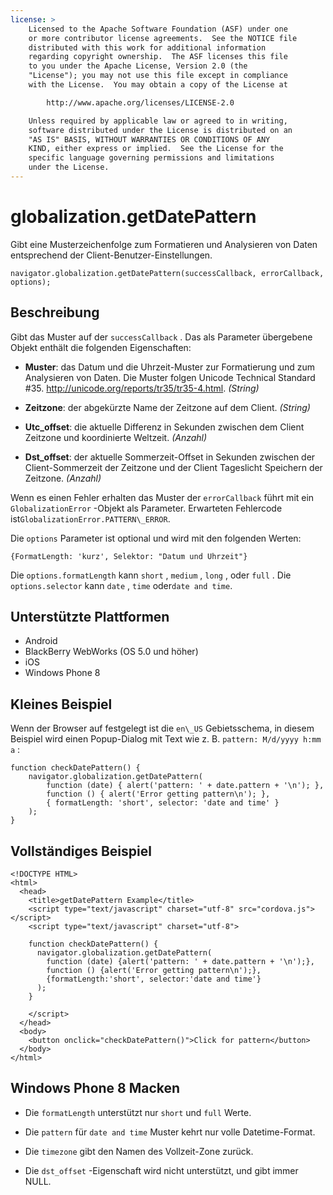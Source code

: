 ```yaml
---
license: >
    Licensed to the Apache Software Foundation (ASF) under one
    or more contributor license agreements.  See the NOTICE file
    distributed with this work for additional information
    regarding copyright ownership.  The ASF licenses this file
    to you under the Apache License, Version 2.0 (the
    "License"); you may not use this file except in compliance
    with the License.  You may obtain a copy of the License at

        http://www.apache.org/licenses/LICENSE-2.0

    Unless required by applicable law or agreed to in writing,
    software distributed under the License is distributed on an
    "AS IS" BASIS, WITHOUT WARRANTIES OR CONDITIONS OF ANY
    KIND, either express or implied.  See the License for the
    specific language governing permissions and limitations
    under the License.
---
```


# globalization.getDatePattern

Gibt eine Musterzeichenfolge zum Formatieren und Analysieren von Daten entsprechend der Client-Benutzer-Einstellungen.

    navigator.globalization.getDatePattern(successCallback, errorCallback, options);
    

## Beschreibung

Gibt das Muster auf der `successCallback` . Das als Parameter übergebene Objekt enthält die folgenden Eigenschaften:

*   **Muster**: das Datum und die Uhrzeit-Muster zur Formatierung und zum Analysieren von Daten. Die Muster folgen Unicode Technical Standard #35. <http://unicode.org/reports/tr35/tr35-4.html>. *(String)*

*   **Zeitzone**: der abgekürzte Name der Zeitzone auf dem Client. *(String)*

*   **Utc_offset**: die aktuelle Differenz in Sekunden zwischen dem Client Zeitzone und koordinierte Weltzeit. *(Anzahl)*

*   **Dst_offset**: der aktuelle Sommerzeit-Offset in Sekunden zwischen der Client-Sommerzeit der Zeitzone und der Client Tageslicht Speichern der Zeitzone. *(Anzahl)*

Wenn es einen Fehler erhalten das Muster der `errorCallback` führt mit ein `GlobalizationError` -Objekt als Parameter. Erwarteten Fehlercode ist`GlobalizationError.PATTERN\_ERROR`.

Die `options` Parameter ist optional und wird mit den folgenden Werten:

    {FormatLength: 'kurz', Selektor: "Datum und Uhrzeit"}
    

Die `options.formatLength` kann `short` , `medium` , `long` , oder `full` . Die `options.selector` kann `date` , `time` oder`date and
time`.

## Unterstützte Plattformen

*   Android
*   BlackBerry WebWorks (OS 5.0 und höher)
*   iOS
*   Windows Phone 8

## Kleines Beispiel

Wenn der Browser auf festgelegt ist die `en\_US` Gebietsschema, in diesem Beispiel wird einen Popup-Dialog mit Text wie z. B. `pattern: M/d/yyyy h:mm a` :

    function checkDatePattern() {
        navigator.globalization.getDatePattern(
            function (date) { alert('pattern: ' + date.pattern + '\n'); },
            function () { alert('Error getting pattern\n'); },
            { formatLength: 'short', selector: 'date and time' }
        );
    }
    

## Vollständiges Beispiel

    <!DOCTYPE HTML>
    <html>
      <head>
        <title>getDatePattern Example</title>
        <script type="text/javascript" charset="utf-8" src="cordova.js"></script>
        <script type="text/javascript" charset="utf-8">
    
        function checkDatePattern() {
          navigator.globalization.getDatePattern(
            function (date) {alert('pattern: ' + date.pattern + '\n');},
            function () {alert('Error getting pattern\n');},
            {formatLength:'short', selector:'date and time'}
          );
        }
    
        </script>
      </head>
      <body>
        <button onclick="checkDatePattern()">Click for pattern</button>
      </body>
    </html>
    

## Windows Phone 8 Macken

*   Die `formatLength` unterstützt nur `short` und `full` Werte.

*   Die `pattern` für `date and time` Muster kehrt nur volle Datetime-Format.

*   Die `timezone` gibt den Namen des Vollzeit-Zone zurück.

*   Die `dst_offset` -Eigenschaft wird nicht unterstützt, und gibt immer NULL.